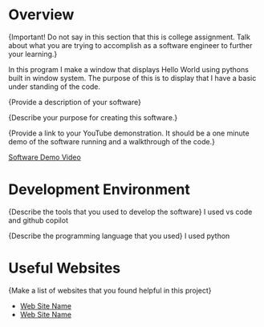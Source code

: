 # Overview

{Important!  Do not say in this section that this is college assignment.  Talk about what you are trying to accomplish as a software engineer to further your learning.}

In this program I make a window that displays Hello World using pythons built in window system. The purpose of this is to display that I have 
a basic under standing of the code.

{Provide a description of your software}

{Describe your purpose for creating this software.}

{Provide a link to your YouTube demonstration.  It should be a one minute demo of the software running and a walkthrough of the code.}

[Software Demo Video](https://www.youtube.com/watch?v=o1HSaKmSO8c&ab_channel=school)

# Development Environment

{Describe the tools that you used to develop the software}
I used vs code and github copilot

{Describe the programming language that you used}
I used python 

# Useful Websites

{Make a list of websites that you found helpful in this project}
* [Web Site Name](http://url.link.goes.here)
* [Web Site Name](http://url.link.goes.here)